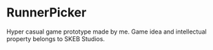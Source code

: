 # RunnerPicker
 
Hyper casual game prototype made by me. 
Game idea and intellectual property belongs to SKEB Studios.
